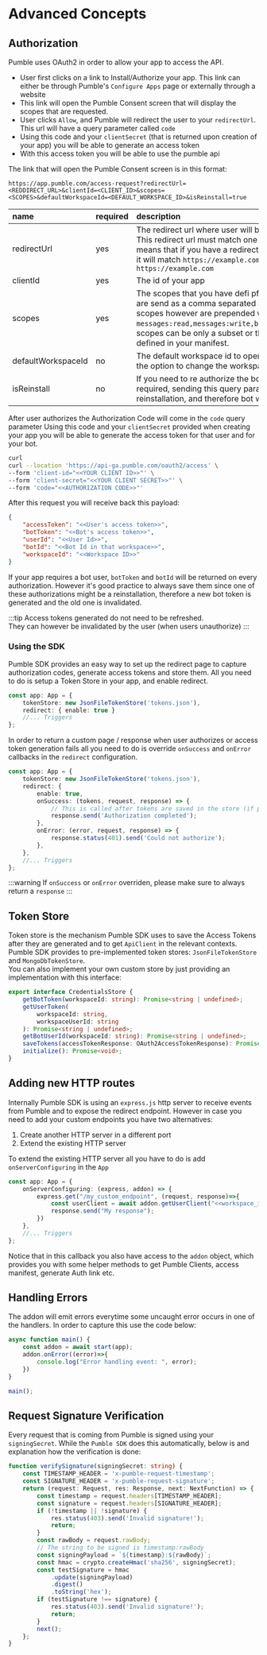 # Advanced Concepts

## Authorization

Pumble uses OAuth2 in order to allow your app to access the API.
- User first clicks on a link to Install/Authorize your app. This link can either be through Pumble's `Configure Apps` page or externally through a website
- This link will open the Pumble Consent screen that will display the scopes that are requested. 
- User clicks `Allow`, and Pumble will redirect the user to your `redirectUrl`. This url will have a query parameter called `code`
- Using this code and your `clientSecret`  (that is returned upon creation of your app) you will be able to generate an access token
- With this access token you will be able to use the pumble api

The link that will open the Pumble Consent screen is in this format:

```
https://app.pumble.com/access-request?redirectUrl=<REDDIRECT_URL>&clientId=<CLIENT_ID>&scopes=<SCOPES>&defaultWorkspaceId=<DEFAULT_WORKSPACE_ID>&isReinstall=true
```

| name               | required | description                                                                                                                                                                                                                                                                                                                                                    |
| :----------------- | :------- | :------------------------------------------------------------------------------------------------------------------------------------------------------------------------------------------------------------------------------------------------------------------------------------------------------------------------------------------------------------- |
| redirectUrl        | yes      | The redirect url where user will be redirected after they click `Allow`. This redirect url must match one of your app's `redirectUrls`. This means that if you have a redirect url of `https://example.com/redirect` it will match `https://example.com/redirect/other` but not `https://example.com`                                                          |
| clientId           | yes      | The id of your app                                                                                                                                                                                                                                                                                                                                             |
| scopes             | yes      | The scopes that you have defi pfned in your manifest.  These scopes are send as a comma separated list of user scopes + bot scopes. Bot scopes however are prepended with `bot:`. example: `messages:read,messages:write,bot:messages:read,bot:messages:write`, scopes can be only a subset or the full list of scopes that you have defined in your manifest. |
| defaultWorkspaceId | no       | The default workspace id to open consent screen to. Users will have the option to change the workspace.                                                                                                                                                                                                                                                        |
| isReinstall        | no       | If you need to re authorize the bot with new scopes, reInstallation is required, sending this query parameter with `true` will trigger a reinstallation, and therefore bot will be reauthorized                                                                                                                                                                |

After user authorizes the Authorization Code will come in the `code` query parameter
Using this code and your `clientSecret` provided when creating your app you will be able to generate the access token for that user and for your bot.

```sh
curl 
curl --location 'https://api-ga.pumble.com/oauth2/access' \
--form 'client-id="<<YOUR CLIENT ID>>"' \
--form 'client-secret="<<YOUR CLIENT SECRET>>"' \
--form 'code="<<AUTHORIZATION CODE>>"'
```

After this request you will receive back this payload:

```json
{
    "accessToken": "<<User's access token>>",
    "botToken": "<<Bot's access token>>",
    "userId": "<<User Id>>",
    "botId": "<<Bot Id in that workspace>>",
    "workspaceId": "<<Workspace ID>>"
}
```

If your app requires a bot user, `botToken` and `botId` will be returned on every authorization.
However it's good practice to always save them since one of these authorizations might be a reinstallation, therefore a new bot token is generated and the old one is invalidated.  

:::tip
Access tokens generated do not need to be refreshed.\
They can however be invalidated by the user (when users unauthorize)
:::

### Using the SDK

Pumble SDK provides an easy way to set up the redirect page to capture authorization codes, generate access tokens and store them.
All you need to do is setup a Token Store in your app, and enable redirect.

```typescript
const app: App = {
    tokenStore: new JsonFileTokenStore('tokens.json'),
	redirect: { enable: true }
	//... Triggers
};
```
In order to return a custom page / response when user authorizes or access token generation fails all you need to do is override 
`onSuccess` and `onError` callbacks in the `redirect` configuration.

```typescript
const app: App = {
    tokenStore: new JsonFileTokenStore('tokens.json'),
    redirect: {
        enable: true,
        onSuccess: (tokens, request, response) => {
            // This is called after tokens are saved in the store (if provided any)
            response.send('Authorization completed');
        },
        onError: (error, request, response) => {
            response.status(401).send('Could not authorize');
        },
    },
	//... Triggers
};
```
:::warning
If `onSuccess` or `onError` overriden, please make sure to always return a `response`
:::

## Token Store
Token store is the mechanism Pumble SDK uses to save the Access Tokens after they are generated and to get `ApiClient` in the relevant contexts.\
Pumble SDK provides to pre-implemented token stores: `JsonFileTokenStore` and `MongoDbTokenStore`.\
You can also implement your own custom store by just providing an implementation with this interface:

```typescript
export interface CredentialsStore {
    getBotToken(workspaceId: string): Promise<string | undefined>;
    getUserToken(
        workspaceId: string,
        workspaceUserId: string
    ): Promise<string | undefined>;
    getBotUserId(workspaceId: string): Promise<string | undefined>;
    saveTokens(accessTokenResponse: OAuth2AccessTokenResponse): Promise<void>;
    initialize(): Promise<void>;
}
```

## Adding new HTTP routes

Internally Pumble SDK is using an `express.js` http server to receive events from Pumble and to expose the redirect endpoint.
However in case you need to add your custom endpoints you have two alternatives:
1. Create another HTTP server in a different port
2. Extend the existing HTTP server

To extend the existing HTTP server all you have to do is add `onServerConfiguring` in the `App`

```typescript
const app: App = {
    onServerConfiguring: (express, addon) => {
        express.get("/my_custom_endpoint", (request, response)=>{
			const userClient = await addon.getUserClient("<<workspace_id>>", "<<user_id>>")
            response.send("My response");
        })
    },
	//... Triggers
};
```
Notice that in this callback you also have access to the `addon` object, which provides you with some helper methods to get Pumble Clients, access manifest, generate Auth link etc.

## Handling Errors 

The addon will emit errors everytime some uncaught error occurs in one of the handlers.
In order to capture this use the code below:

```typescript
async function main() {
    const addon = await start(app);
    addon.onError((error)=>{
        console.log("Error handling event: ", error);
    })
}

main();
```


## Request Signature Verification

Every request that is coming from Pumble is signed using your `signingSecret`.
While the `Pumble SDK` does this automatically, below is and explanation how the verification is done:

``` typescript
function verifySignature(signingSecret: string) {
    const TIMESTAMP_HEADER = 'x-pumble-request-timestamp';
    const SIGNATURE_HEADER = 'x-pumble-request-signature';
    return (request: Request, res: Response, next: NextFunction) => {
        const timestamp = request.headers[TIMESTAMP_HEADER];
        const signature = request.headers[SIGNATURE_HEADER];
        if (!timestamp || !signature) {
            res.status(403).send('Invalid signature!');
            return;
        }
        const rawBody = request.rawBody;
		// The string to be signed is timestamp:rawBody
        const signingPayload = `${timestamp}:${rawBody}`;
        const hmac = crypto.createHmac('sha256', signingSecret);
        const testSignature = hmac
            .update(signingPayload)
            .digest()
            .toString('hex');
        if (testSignature !== signature) {
            res.status(403).send('Invalid signature!');
            return;
        }
        next();
    };
}
```


